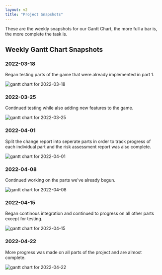 ```yaml
---
layout: v2
title: "Project Snapshots"
---
```


These are the weekly snapshots for our Gantt Chart, the more full a bar is, the more complete the task is.

## Weekly Gantt Chart Snapshots

### 2022-03-18

Began testing parts of the game that were already implemented in part 1.

![gantt chart for 2022-03-18](/img/week1-2.png)

### 2022-03-25

Continued testing while also adding new features to the game.

![gantt chart for 2022-03-25](/img/week3.png)

### 2022-04-01

Split the change report into seperate parts in order to track progress of each individual part and the risk assessment report was also complete. 

![gantt chart for 2022-04-01](/img/week4.png)

### 2022-04-08

Continued working on the parts we've already begun.

![gantt chart for 2022-04-08](/img/week5.png)

### 2022-04-15
Began continous integration and continued to progress on all other parts except for testing.

![gantt chart for 2022-04-15](/img/week6.png)

### 2022-04-22 

More progress was made on all parts of the project and are almost complete.

![gantt chart for 2022-04-22](/img/week7.png)